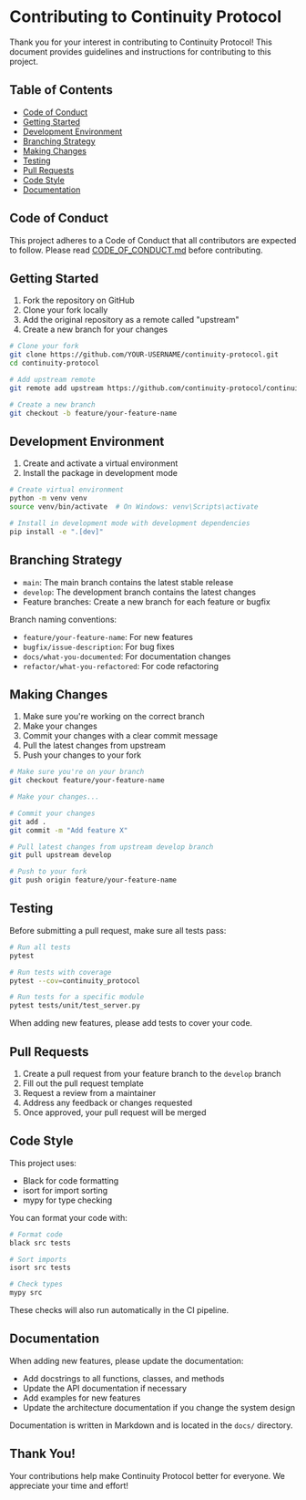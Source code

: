 # Contributing to Continuity Protocol

Thank you for your interest in contributing to Continuity Protocol! This document provides guidelines and instructions for contributing to this project.

## Table of Contents

- [Code of Conduct](#code-of-conduct)
- [Getting Started](#getting-started)
- [Development Environment](#development-environment)
- [Branching Strategy](#branching-strategy)
- [Making Changes](#making-changes)
- [Testing](#testing)
- [Pull Requests](#pull-requests)
- [Code Style](#code-style)
- [Documentation](#documentation)

## Code of Conduct

This project adheres to a Code of Conduct that all contributors are expected to follow. Please read [CODE_OF_CONDUCT.md](CODE_OF_CONDUCT.md) before contributing.

## Getting Started

1. Fork the repository on GitHub
2. Clone your fork locally
3. Add the original repository as a remote called "upstream"
4. Create a new branch for your changes

```bash
# Clone your fork
git clone https://github.com/YOUR-USERNAME/continuity-protocol.git
cd continuity-protocol

# Add upstream remote
git remote add upstream https://github.com/continuity-protocol/continuity-protocol.git

# Create a new branch
git checkout -b feature/your-feature-name
```

## Development Environment

1. Create and activate a virtual environment
2. Install the package in development mode

```bash
# Create virtual environment
python -m venv venv
source venv/bin/activate  # On Windows: venv\Scripts\activate

# Install in development mode with development dependencies
pip install -e ".[dev]"
```

## Branching Strategy

- `main`: The main branch contains the latest stable release
- `develop`: The development branch contains the latest changes
- Feature branches: Create a new branch for each feature or bugfix

Branch naming conventions:
- `feature/your-feature-name`: For new features
- `bugfix/issue-description`: For bug fixes
- `docs/what-you-documented`: For documentation changes
- `refactor/what-you-refactored`: For code refactoring

## Making Changes

1. Make sure you're working on the correct branch
2. Make your changes
3. Commit your changes with a clear commit message
4. Pull the latest changes from upstream
5. Push your changes to your fork

```bash
# Make sure you're on your branch
git checkout feature/your-feature-name

# Make your changes...

# Commit your changes
git add .
git commit -m "Add feature X"

# Pull latest changes from upstream develop branch
git pull upstream develop

# Push to your fork
git push origin feature/your-feature-name
```

## Testing

Before submitting a pull request, make sure all tests pass:

```bash
# Run all tests
pytest

# Run tests with coverage
pytest --cov=continuity_protocol

# Run tests for a specific module
pytest tests/unit/test_server.py
```

When adding new features, please add tests to cover your code.

## Pull Requests

1. Create a pull request from your feature branch to the `develop` branch
2. Fill out the pull request template
3. Request a review from a maintainer
4. Address any feedback or changes requested
5. Once approved, your pull request will be merged

## Code Style

This project uses:
- Black for code formatting
- isort for import sorting
- mypy for type checking

You can format your code with:

```bash
# Format code
black src tests

# Sort imports
isort src tests

# Check types
mypy src
```

These checks will also run automatically in the CI pipeline.

## Documentation

When adding new features, please update the documentation:

- Add docstrings to all functions, classes, and methods
- Update the API documentation if necessary
- Add examples for new features
- Update the architecture documentation if you change the system design

Documentation is written in Markdown and is located in the `docs/` directory.

## Thank You!

Your contributions help make Continuity Protocol better for everyone. We appreciate your time and effort!